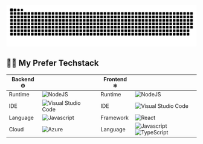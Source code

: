 ![](grid-snake.svg)


## 👨‍💻 My Prefer Techstack
| Backend ⚙️ |  | | Frontend ⚛️ |  |
|----------------|------------|-|-----------------|------------|
| Runtime        | ![NodeJS](https://img.shields.io/badge/node.js-6DA55F?style=for-the-badge&logo=node.js&logoColor=white) | | Runtime        | ![NodeJS](https://img.shields.io/badge/node.js-6DA55F?style=for-the-badge&logo=node.js&logoColor=white) |
| IDE            | ![Visual Studio Code](https://img.shields.io/badge/Visual%20Studio%20Code-0078d7.svg?style=for-the-badge&logo=visual-studio-code&logoColor=white) | | IDE            | ![Visual Studio Code](https://img.shields.io/badge/Visual%20Studio%20Code-0078d7.svg?style=for-the-badge&logo=visual-studio-code&logoColor=white) |
| Language       | ![Javascript](https://img.shields.io/badge/Javascript-20232A?style=for-the-badge&logo=Javascript&logoColor=yellow) | | Framework      | ![React](https://img.shields.io/badge/React-20232A?style=for-the-badge&logo=react&logoColor=61DAFB) |
| Cloud          | ![Azure](https://img.shields.io/badge/azure-%230072C6.svg?style=for-the-badge&logo=microsoftazure&logoColor=white)  | | Language        | ![Javascript](https://img.shields.io/badge/Javascript-20232A?style=for-the-badge&logo=Javascript&logoColor=yellow) ![TypeScript](https://img.shields.io/badge/TypeScript-3178C6?style=for-the-badge&logo=typescript&logoColor=white) |
